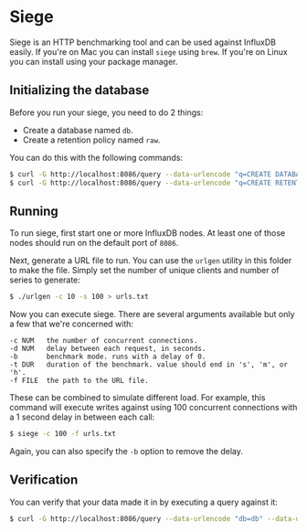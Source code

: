 Siege
=====

Siege is an HTTP benchmarking tool and can be used against InfluxDB easily.
If you're on Mac you can install `siege` using `brew`. If you're on Linux
you can install using your package manager.


## Initializing the database

Before you run your siege, you need to do 2 things:

- Create a database named `db`.
- Create a retention policy named `raw`.

You can do this with the following commands:

```sh
$ curl -G http://localhost:8086/query --data-urlencode "q=CREATE DATABASE db"
$ curl -G http://localhost:8086/query --data-urlencode "q=CREATE RETENTION POLICY raw ON db DURATION 1h REPLICATION 3 DEFAULT"
```


## Running

To run siege, first start one or more InfluxDB nodes. At least one of those
nodes should run on the default port of `8086`.

Next, generate a URL file to run. You can use the `urlgen` utility in this
folder to make the file. Simply set the number of unique clients and number of
series to generate:

```sh
$ ./urlgen -c 10 -s 100 > urls.txt
```

Now you can execute siege. There are several arguments available but only 
a few that we're concerned with:

```
-c NUM   the number of concurrent connections.
-d NUM   delay between each request, in seconds.
-b       benchmark mode. runs with a delay of 0.
-t DUR   duration of the benchmark. value should end in 's', 'm', or 'h'.
-f FILE  the path to the URL file.
```

These can be combined to simulate different load. For example, this command
will execute writes against using 100 concurrent connections with a 1 second
delay in between each call:

```sh
$ siege -c 100 -f urls.txt
```

Again, you can also specify the `-b` option to remove the delay.


## Verification

You can verify that your data made it in by executing a query against it:

```sh
$ curl -G http://localhost:8086/query --data-urlencode "db=db" --data-urlencode "q=SELECT sum(value) FROM cpu GROUP BY time(1h)"
```

